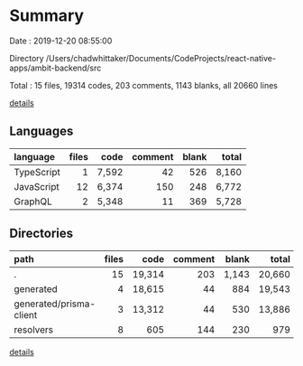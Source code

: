 # Summary

Date : 2019-12-20 08:55:00

Directory /Users/chadwhittaker/Documents/CodeProjects/react-native-apps/ambit-backend/src

Total : 15 files,  19314 codes, 203 comments, 1143 blanks, all 20660 lines

[details](details.md)

## Languages
| language | files | code | comment | blank | total |
| :--- | ---: | ---: | ---: | ---: | ---: |
| TypeScript | 1 | 7,592 | 42 | 526 | 8,160 |
| JavaScript | 12 | 6,374 | 150 | 248 | 6,772 |
| GraphQL | 2 | 5,348 | 11 | 369 | 5,728 |

## Directories
| path | files | code | comment | blank | total |
| :--- | ---: | ---: | ---: | ---: | ---: |
| . | 15 | 19,314 | 203 | 1,143 | 20,660 |
| generated | 4 | 18,615 | 44 | 884 | 19,543 |
| generated/prisma-client | 3 | 13,312 | 44 | 530 | 13,886 |
| resolvers | 8 | 605 | 144 | 230 | 979 |

[details](details.md)